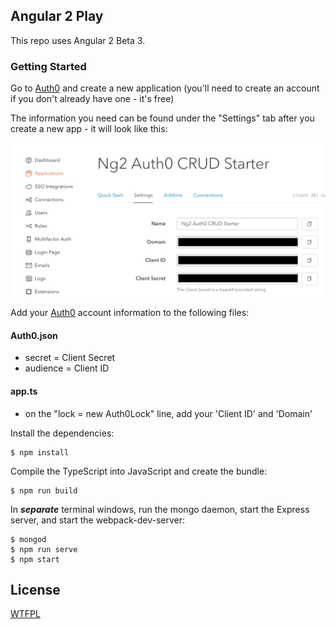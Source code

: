 ## Angular 2 Play

This repo uses Angular 2 Beta 3.

### Getting Started

Go to [Auth0](https://auth0.com/) and create a new application (you'll need to create an account if you don't already have one - it's free)

The information you need can be found under the "Settings" tab after you create a new app - it will look like this:

![Auth0 Screenshot](app/assets/images/ng2-auth0-crud-starter.png)

Add your [Auth0](https://auth0.com/) account information to the following files:

#### Auth0.json

- secret = Client Secret
- audience = Client ID

#### app.ts

- on the "lock = new Auth0Lock" line, add your 'Client ID' and 'Domain'


Install the dependencies:

    $ npm install

Compile the TypeScript into JavaScript and create the bundle:

    $ npm run build

In **_separate_** terminal windows, run the mongo daemon, start the Express server, and start the webpack-dev-server:

    $ mongod
    $ npm run serve
    $ npm start

## License

[WTFPL](LICENSE.md)